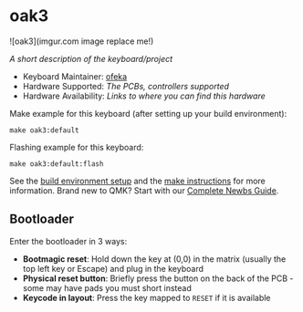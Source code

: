 # oak3

![oak3](imgur.com image replace me!)

*A short description of the keyboard/project*

* Keyboard Maintainer: [ofeka](https://github.com/ofeka)
* Hardware Supported: *The PCBs, controllers supported*
* Hardware Availability: *Links to where you can find this hardware*

Make example for this keyboard (after setting up your build environment):

    make oak3:default

Flashing example for this keyboard:

    make oak3:default:flash

See the [build environment setup](https://docs.qmk.fm/#/getting_started_build_tools) and the [make instructions](https://docs.qmk.fm/#/getting_started_make_guide) for more information. Brand new to QMK? Start with our [Complete Newbs Guide](https://docs.qmk.fm/#/newbs).

## Bootloader

Enter the bootloader in 3 ways:

* **Bootmagic reset**: Hold down the key at (0,0) in the matrix (usually the top left key or Escape) and plug in the keyboard
* **Physical reset button**: Briefly press the button on the back of the PCB - some may have pads you must short instead
* **Keycode in layout**: Press the key mapped to `RESET` if it is available
